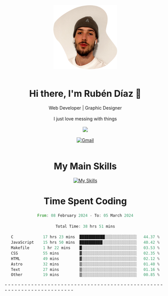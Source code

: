 <div align="center">
	<img height=200 width=200 src="./.img/yo_github_pfp.png" alt="Rubén Díaz" width=200/><br><br>
	
	
 # Hi there, I'm Rubén Díaz 👋

  Web Developer | Graphic Designer
  <br>
  <br>
  I just love messing with things
  <br>
  <br>
  <a href="https://www.github.com/rubendiazzz" target="_blank" rel="noreferrer"><img
src="https://img.shields.io/github/followers/rubendiazzz?logo=github&style=for-the-badge&color=red" /></a>


  <a href="mailto:rubendfraga@gmail.com">![Gmail](https://img.shields.io/badge/Gmail-D14836?style=for-the-badge&logo=gmail&logoColor=white)</a><br><br>

  # My Main Skills
  [![My Skills](https://skillicons.dev/icons?i=js,html,css,tailwind,c,cpp,cs,react,nextjs,astro,mysql,mongo)](https://skillicons.dev)

# Time Spent Coding
<!--START_SECTION:waka-->

```rust
From: 08 February 2024 - To: 05 March 2024

Total Time: 38 hrs 51 mins

C             17 hrs 23 mins  ███████████░░░░░░░░░░░░░░   44.37 %
JavaScript    15 hrs 50 mins  ██████████░░░░░░░░░░░░░░░   40.42 %
Makefile      1 hr 22 mins    █░░░░░░░░░░░░░░░░░░░░░░░░   03.53 %
CSS           55 mins         ▓░░░░░░░░░░░░░░░░░░░░░░░░   02.35 %
HTML          49 mins         ▓░░░░░░░░░░░░░░░░░░░░░░░░   02.12 %
Astro         32 mins         ▒░░░░░░░░░░░░░░░░░░░░░░░░   01.40 %
Text          27 mins         ▒░░░░░░░░░░░░░░░░░░░░░░░░   01.16 %
Other         19 mins         ▒░░░░░░░░░░░░░░░░░░░░░░░░   00.85 %
```

<!--END_SECTION:waka-->
</div>
-
-
-
-
-
-
-
-
-
-
-
-
-
-
-
-
-
-
-
-
-
-
-
-
-
-
-
-
-
-
-
-
-
-
-
-
-
-
-
-
-
-
-
-
-
-
-
-
-
-
-
-
-
-
-
-
-
-
-
-
-
-
-
-
-
-
-
-
-

